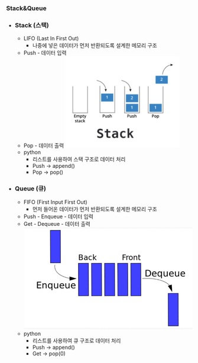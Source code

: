 ### Stack&Queue
- ### Stack (스택)
    - LIFO (Last In First Out)
        - 나중에 넣은 데이터가 먼저 반환되도록 설계한 메모리 구조
    - Push - 데이터 입력
    - Pop - 데이터 출력
![](stack.png)
    - python 
        - 리스트를 사용하여 스택 구조로 데이터 처리
        - Push → append()
        - Pop → pop()
        
- ### Queue (큐)
    - FIFO (First Input First Out)
        - 먼저 들어온 데이터가 먼저 반환되도록 설계한 메모리 구조
    - Push - Enqueue - 데이터 입력
    - Get - Dequeue - 데이터 출력
![](queue.png)
    - python
        - 리스트를 사용하여 큐 구조로 데이터 처리
        - Push → append()
        - Get → pop(0)
